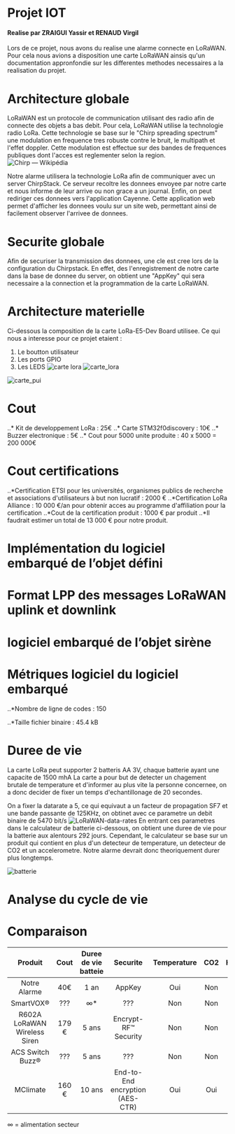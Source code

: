 # Projet IOT
#### Realise par ZRAIGUI Yassir et RENAUD Virgil 
Lors de ce projet, nous avons du realise une alarme connecte en LoRaWAN.
Pour cela nous avions a disposition une carte LoRaWAN ainsis qu'un documentation appronfondie sur les differentes methodes necessaires a la realisation du projet.

# Architecture globale
LoRaWAN est un protocole de communication utilisant des radio afin de connecte des objets a bas debit.
Pour cela, LoRaWAN utilise la technologie radio LoRa. Cette technologie se base sur le "Chirp spreading spectrum" une modulation en frequence tres robuste contre le bruit, le multipath et l'effet doppler. Cette modulation est effectue sur des bandes de frequences publiques dont l'acces est reglementer selon la region. ![Chirp — Wikipédia](https://upload.wikimedia.org/wikipedia/commons/thumb/c/cf/Linear-chirp.svg/1200px-Linear-chirp.svg.png)

Notre alarme utilisera la technologie LoRa afin de communiquer avec un server ChirpStack. Ce serveur recoltre les donnees envoyee par notre carte et nous informe de leur arrive ou non grace a un journal.
Enfin, on peut rediriger ces donnees vers l'application Cayenne. Cette application web permet d'afficher les donnees voulu sur un site web, permettant ainsi de facilement observer l'arrivee de donnees.

# Securite globale
Afin de securiser la transmission des donnees, une cle est cree lors de la configuration du Chirpstack.
En effet, des l'enregistrement de notre carte dans la base de donnee du server, on obtient une "AppKey" qui sera necessaire a la connection et la programmation de la carte LoRaWAN.

# Architecture materielle

Ci-dessous la composition de la carte LoRa-E5-Dev Board utilisee. Ce qui nous a interesse  pour ce projet etaient : 
1. Le boutton utilisateur 
2. Les ports GPIO 
3. Les LEDS
![carte lora](https://www.robotshop.com/media/files/content/s/see/img/lora-e5-development-kit-lora-e5-stm32wle5jc-lorawan-worldwide-frequency-desc.jpg)
![carte_lora](https://user-images.githubusercontent.com/97834284/149661099-29d54254-b605-4de7-9cc4-627f688a95a3.jpg)

![carte_pui](https://user-images.githubusercontent.com/97834284/149661169-570fde21-30ee-4b36-89a1-b74b495b00a9.jpg)


# Cout 
..* Kit de developpement LoRa : 25€
..* Carte STM32f0discovery : 10€
..* Buzzer electronique : 5€
..* Cout pour 5000 unite produite : 40 x 5000 = 200 000€

# Cout certifications
..*Certification ETSI pour les universités, organismes publics de recherche et associations d'utilisateurs à but non lucratif : 2000 €
..*Certification LoRa Alliance : 10 000 €/an pour obtenir acces au programme d'affiliation pour la certification
..*Cout de la certification produit : 1000 € par produit
..*Il faudrait estimer un total de 13 000 € pour notre produit.

# Implémentation du logiciel embarqué de l’objet défini
# Format LPP des messages LoRaWAN uplink et downlink
# logiciel embarqué de l’objet sirène
# Métriques logiciel du logiciel embarqué
..*Nombre de ligne de codes : 150

..*Taille fichier binaire : 45.4 kB 
# Duree de vie 
La carte LoRa peut supporter 2 batteris AA 3V, chaque batterie ayant une capacite de 1500 mhA
La carte a pour but de detecter un chagement brutale de temperature et d'informer au plus vite la personne concernee, on a donc decider de fixer un temps d'echantillonage de 20 secondes.

On a fixer la datarate a 5, ce qui equivaut a un facteur de propagation SF7 et une bande passante de 125KHz, on obtinet avec ce parametre un debit binaire de 5470 bit/s
![LoRaWAN-data-rates](https://user-images.githubusercontent.com/97834284/149666636-e4c14749-fa6d-48b2-8946-4f301ccd5fe1.png)
En entrant ces parametres dans le calculateur de batterie ci-dessous, on obtient une duree de vie pour la batterie aux alentours 292 jours. Cependant, le calculateur se base sur un produit qui contient en plus d'un detecteur de temperature, un detecteur de CO2 et un accelerometre. Notre alarme devrait donc theoriquement durer plus longtemps.

![batterie](https://user-images.githubusercontent.com/97834284/149666301-6448f49d-da12-49de-be1a-cd0e97465412.png)


# Analyse du cycle de vie
# Comparaison

| Produit |Cout|Duree de vie batteie|Securite |Temperature|CO2|Humidite|Mouvement
|:---:|:---:|:---:|:---:|:---:|:---:|:---:|:---:|
|Notre Alarme|40€|1 an| AppKey |Oui|Non|Non|Non
|SmartVOX® | ??? |∞* | ???|Non|Non|Non|Non
|R602A LoRaWAN Wireless Siren|179 €|5 ans| Encrypt-RF™ Security|Non|Non|Non|Non
|ACS Switch Buzz®| ??? | 5 ans |???| Non|Non|Non|Oui
|MClimate|160 €| 10 ans | End-to-End encryption (AES-CTR)|Oui|Oui|Oui|Non


∞ = alimentation secteur
